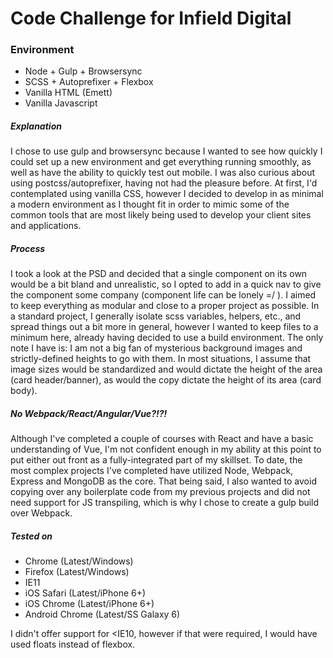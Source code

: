 # Code Challenge for Infield Digital

### Environment
- Node + Gulp + Browsersync
- SCSS + Autoprefixer + Flexbox
- Vanilla HTML (Emett)
- Vanilla Javascript

##### Explanation
I chose to use gulp and browsersync because I wanted to see how quickly I could set up a new environment and get everything running smoothly, as well as have the ability to quickly test out mobile. I was also curious about using postcss/autoprefixer, having not had the pleasure before. At first, I'd contemplated using vanilla CSS, however I decided to develop in as minimal a modern environment as I thought fit in order to mimic some of the common tools that are most likely being used to develop your client sites and applications.

##### Process
I took a look at the PSD and decided that a single component on its own would be a bit bland and unrealistic, so I opted to add in a quick nav to give the component some company (component life can be lonely =/ ). I aimed to keep everything as modular and close to a proper project as possible. In a standard project, I generally isolate scss variables, helpers, etc., and spread things out a bit more in general, however I wanted to keep files to a minimum here, already having decided to use a build environment. The only note I have is: I am not a big fan of mysterious background images and strictly-defined heights to go with them. In most situations, I assume that image sizes would be standardized and would dictate the height of the area (card header/banner), as would the copy dictate the height of its area (card body).

##### No Webpack/React/Angular/Vue?!?!
Although I've completed a couple of courses with React and have a basic understanding of Vue, I'm not confident enough in my ability at this point to put either out front as a fully-integrated part of my skillset. To date, the most complex projects I've completed have utilized Node, Webpack, Express and MongoDB as the core. That being said, I also wanted to avoid copying over any boilerplate code from my previous projects and did not need support for JS transpiling, which is why I chose to create a gulp build over Webpack.

##### Tested on
- Chrome (Latest/Windows)
- Firefox (Latest/Windows)
- IE11
- iOS Safari (Latest/iPhone 6+)
- iOS Chrome (Latest/iPhone 6+)
- Android Chrome (Latest/SS Galaxy 6)

I didn't offer support for <IE10, however if that were required, I would have used floats instead of flexbox.
